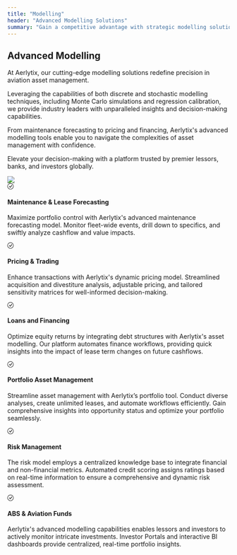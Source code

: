 ```yaml
---
title: "Modelling"
header: "Advanced Modelling Solutions"
summary: "Gain a competitive advantage with strategic modelling solutions, enhancing informed decision-making in aviation asset management"
---
```


<article class="py-5 px-5">
  <div class="container">
    <div class="row gx-lg-5">
      <div class="col-md-5">
        <h2 class="fw-bold mb-5">Advanced Modelling</h2>
        <p>At Aerlytix, our cutting-edge modelling solutions redefine precision in aviation asset management.</p>
        <p>Leveraging the capabilities of both discrete and stochastic modelling techniques, including Monte Carlo simulations and regression calibration, we provide industry leaders with unparalleled insights and decision-making capabilities.</p>
        <p>From maintenance forecasting to pricing and financing, Aerlytix's advanced modelling tools enable you to navigate the complexities of asset management with confidence.</p>
        <p>Elevate your decision-making with a platform trusted by premier lessors, banks, and investors globally.</p>
      </div>
      <div class="col-md-7">
        <img class="card image__feature" src="https://placehold.co/600x400" />
      </div>
    </div>
  </div>

  <div class="container px-4 py-5">
    <div class="row row-cols-1 row-cols-md-12 align-items-md-center g-5 py-5">
      <div class="col">
        <div class="row row-cols-1 row-cols-sm-2 g-5">
          <div class="col d-flex flex-column gap-2">
            <div class="fs-4">
              <svg xmlns="http://www.w3.org/2000/svg" width="1em" height="1em" fill="currentColor" class="bi" viewBox="0 0 16 16">
                <path d="M8 15A7 7 0 1 1 8 1a7 7 0 0 1 0 14m0 1A8 8 0 1 0 8 0a8 8 0 0 0 0 16"/>
                <path d="m10.97 4.97-.02.022-3.473 4.425-2.093-2.094a.75.75 0 0 0-1.06 1.06L6.97 11.03a.75.75 0 0 0 1.079-.02l3.992-4.99a.75.75 0 0 0-1.071-1.05"/>
              </svg>
            </div>
            <h4>Maintenance & Lease Forecasting </h4>
            <p>Maximize portfolio control with Aerlytix's advanced maintenance forecasting model. Monitor fleet-wide events, drill down to specifics, and swiftly analyze cashflow and value impacts.</p>
          </div>
          <div class="col d-flex flex-column gap-2">
            <div class="fs-4">
              <svg xmlns="http://www.w3.org/2000/svg" width="1em" height="1em" fill="currentColor" class="bi" viewBox="0 0 16 16">
                <path d="M8 15A7 7 0 1 1 8 1a7 7 0 0 1 0 14m0 1A8 8 0 1 0 8 0a8 8 0 0 0 0 16"/>
                <path d="m10.97 4.97-.02.022-3.473 4.425-2.093-2.094a.75.75 0 0 0-1.06 1.06L6.97 11.03a.75.75 0 0 0 1.079-.02l3.992-4.99a.75.75 0 0 0-1.071-1.05"/>
              </svg>
            </div>
            <h4>Pricing & Trading</h4>
            <p>Enhance transactions with Aerlytix's dynamic pricing model. Streamlined acquisition and divestiture analysis, adjustable pricing, and tailored sensitivity matrices for well-informed decision-making.</p>
          </div>
          <div class="col d-flex flex-column gap-2">
            <div class="fs-4">
              <svg xmlns="http://www.w3.org/2000/svg" width="1em" height="1em" fill="currentColor" class="bi" viewBox="0 0 16 16">
                <path d="M8 15A7 7 0 1 1 8 1a7 7 0 0 1 0 14m0 1A8 8 0 1 0 8 0a8 8 0 0 0 0 16"/>
                <path d="m10.97 4.97-.02.022-3.473 4.425-2.093-2.094a.75.75 0 0 0-1.06 1.06L6.97 11.03a.75.75 0 0 0 1.079-.02l3.992-4.99a.75.75 0 0 0-1.071-1.05"/>
              </svg>
            </div>
            <h4>Loans and Financing</h4>
            <p>Optimize equity returns by integrating debt structures with Aerlytix's asset modelling. Our platform automates finance workflows, providing quick insights into the impact of lease term changes on future cashflows.</p>
          </div>
          <div class="col d-flex flex-column gap-2">
            <div class="fs-4">
              <svg xmlns="http://www.w3.org/2000/svg" width="1em" height="1em" fill="currentColor" class="bi" viewBox="0 0 16 16">
                <path d="M8 15A7 7 0 1 1 8 1a7 7 0 0 1 0 14m0 1A8 8 0 1 0 8 0a8 8 0 0 0 0 16"/>
                <path d="m10.97 4.97-.02.022-3.473 4.425-2.093-2.094a.75.75 0 0 0-1.06 1.06L6.97 11.03a.75.75 0 0 0 1.079-.02l3.992-4.99a.75.75 0 0 0-1.071-1.05"/>
              </svg>
            </div>
            <h4>Portfolio Asset Management</h4>
            <p>Streamline asset management with Aerlytix’s portfolio tool. Conduct diverse analyses, create unlimited leases, and automate workflows efficiently. Gain comprehensive insights into opportunity status and optimize your portfolio seamlessly.</p>
          </div>
          <div class="col d-flex flex-column gap-2">
            <div class="fs-4">
              <svg xmlns="http://www.w3.org/2000/svg" width="1em" height="1em" fill="currentColor" class="bi" viewBox="0 0 16 16">
                <path d="M8 15A7 7 0 1 1 8 1a7 7 0 0 1 0 14m0 1A8 8 0 1 0 8 0a8 8 0 0 0 0 16"/>
                <path d="m10.97 4.97-.02.022-3.473 4.425-2.093-2.094a.75.75 0 0 0-1.06 1.06L6.97 11.03a.75.75 0 0 0 1.079-.02l3.992-4.99a.75.75 0 0 0-1.071-1.05"/>
              </svg>
            </div>
            <h4>Risk Management </h4>
            <p>The risk model employs a centralized knowledge base to integrate financial and non-financial metrics. Automated credit scoring assigns ratings based on real-time information to ensure a comprehensive and dynamic risk assessment.</p>
          </div>
          <div class="col d-flex flex-column gap-2">
            <div class="fs-4">
              <svg xmlns="http://www.w3.org/2000/svg" width="1em" height="1em" fill="currentColor" class="bi" viewBox="0 0 16 16">
                <path d="M8 15A7 7 0 1 1 8 1a7 7 0 0 1 0 14m0 1A8 8 0 1 0 8 0a8 8 0 0 0 0 16"/>
                <path d="m10.97 4.97-.02.022-3.473 4.425-2.093-2.094a.75.75 0 0 0-1.06 1.06L6.97 11.03a.75.75 0 0 0 1.079-.02l3.992-4.99a.75.75 0 0 0-1.071-1.05"/>
              </svg>
            </div>
            <h4>ABS & Aviation Funds</h4>
            <p>Aerlytix's advanced modelling capabilities enables lessors and investors to actively monitor intricate investments. Investor Portals and interactive BI dashboards provide centralized, real-time portfolio insights.</p>
          </div>
        </div>
      </div>
    </div>
  </div>
</article>
